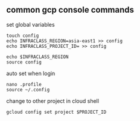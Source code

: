 ## common gcp console commands


set global variables
```
touch config
echo INFRACLASS_REGION=asia-east1 >> config
echo INFRACLASS_PROJECT_ID= >> config

echo $INFRACLASS_REGION
source config
```

auto set when login
```
nano .profile
source ~/.config
```

change to other project in cloud shell
```
gcloud config set project $PROJECT_ID
```
